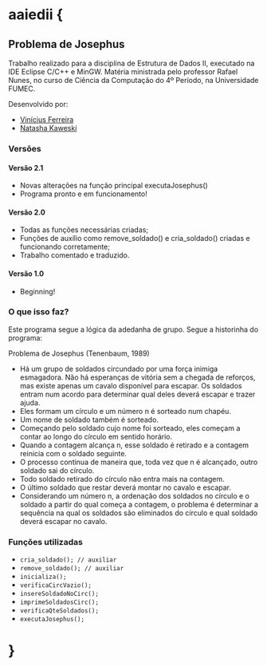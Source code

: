 # aaiedii {

## Problema de Josephus ##

Trabalho realizado para a disciplina de Estrutura de Dados II, executado na IDE Eclipse C/C++ e MinGW.
Matéria ministrada pelo professor Rafael Nunes, no curso de Ciência da Computação do 4º Período, na Universidade FUMEC.

Desenvolvido por:
* [Vinícius Ferreira](https://www.facebook.com/ferreiravinicius)
* [Natasha Kaweski](http://www.twitter.com/naweskil)

### Versões ###

#### Versão 2.1 ####

* Novas alterações na função principal executaJosephus()
* Programa pronto e em funcionamento!

#### Versão 2.0 ####

* Todas as funções necessárias criadas;
* Funções de auxílio como remove_soldado() e cria_soldado() criadas e funcionando corretamente;
* Trabalho comentado e traduzido.

#### Versão 1.0 ####

* Beginning!

### O que isso faz? ###

Este programa segue a lógica da adedanha de grupo. Segue a historinha do programa:

Problema de Josephus (Tenenbaum, 1989)
* Há um grupo de soldados circundado por uma força inimiga esmagadora. Não há esperanças de vitória sem a chegada de reforços, mas existe apenas um cavalo disponível para escapar. Os soldados entram num acordo para determinar qual deles deverá escapar e trazer ajuda.
* Eles formam um círculo e um número n é sorteado num chapéu.
* Um nome de soldado também é sorteado.
* Começando pelo soldado cujo nome foi sorteado, eles começam a contar ao longo do círculo em sentido horário.
* Quando a contagem alcança n, esse soldado é retirado e a contagem reinicia com o soldado seguinte.
* O processo continua de maneira que, toda vez que n é alcançado, outro soldado sai do círculo.
* Todo soldado retirado do círculo não entra mais na contagem.
* O último soldado que restar deverá montar no cavalo e escapar. 
* Considerando um número n, a ordenação dos soldados no círculo e o soldado a partir do qual começa a contagem, o problema é determinar a sequência na qual os soldados são eliminados do círculo e qual soldado deverá escapar no cavalo.

### Funções utilizadas ###

* `cria_soldado(); // auxiliar`
* `remove_soldado(); // auxiliar`
* `inicializa();`
* `verificaCircVazio();`
* `insereSoldadoNoCirc();`
* `imprimeSoldadosCirc();`
* `verificaQteSoldados();`
* `executaJosephus();`

# }